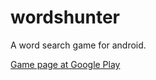 wordshunter
===========

A word search game for android.

[Game page at Google Play](https://play.google.com/store/apps/details?id=com.pyx.words.hunter&feature=more_from_developer#?t=W251bGwsMSwxLDEwMiwiY29tLnB5eC53b3Jkcy5odW50ZXIiXQ..)